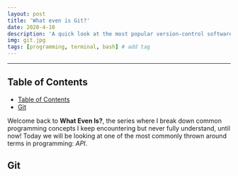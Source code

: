 ```yaml
---
layout: post
title: 'What even is Git?'
date: 2020-4-10
description: 'A quick look at the most popular version-control software in the world'
img: git.jpg
tags: [programming, terminal, bash] # add tag
---
```


---

## Table of Contents

- [Table of Contents](#table-of-contents)
- [Git](#git)

Welcome back to **What Even Is?**, the series where I break down common programming concepts I keep encountering but never fully understand, until now! Today we will be looking at one of the most commonly thrown around terms in programming: _API_.

## Git
